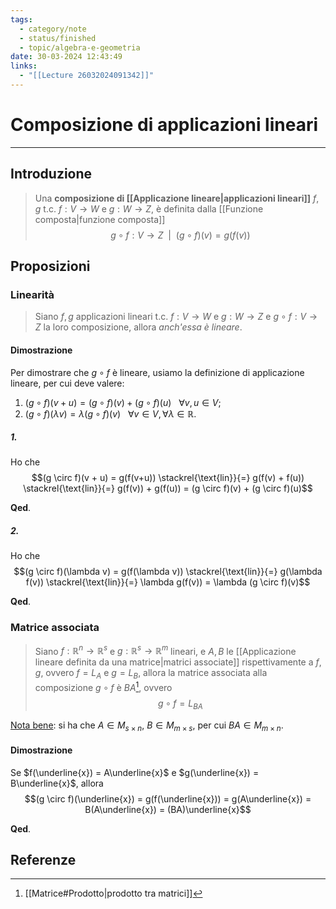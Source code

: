 ```yaml
---
tags:
  - category/note
  - status/finished
  - topic/algebra-e-geometria
date: 30-03-2024 12:43:49
links:
  - "[[Lecture 26032024091342]]"
---
```

# Composizione di applicazioni lineari
---
## Introduzione
> Una **composizione di [[Applicazione lineare|applicazioni lineari]]** $f, g$ t.c. $f: V \to W$ e $g: W \to Z$, è definita dalla [[Funzione composta|funzione composta]]
> $$g \circ f: V \to Z \ \ | \ \ (g \circ f)(v) = g(f(v))$$

## Proposizioni
### Linearità
> Siano $f, g$ applicazioni lineari t.c. $f: V \to W$ e $g: W \to Z$ e $g \circ f: V \to Z$ la loro composizione, allora _anch'essa è lineare_.

#### Dimostrazione
Per dimostrare che $g \circ f$ è lineare, usiamo la definizione di applicazione lineare, per cui deve valere:
1. $(g \circ f)(v + u) = (g \circ f)(v) + (g \circ f)(u) \ \ \ \forall v, u \in V$;
2. $(g \circ f)(\lambda v) = \lambda (g \circ f)(v) \ \ \ \forall v \in V, \forall \lambda \in \mathbb{R}$.

##### 1.
Ho che
$$(g \circ f)(v + u) = g(f(v+u)) \stackrel{\text{lin}}{=} g(f(v) + f(u)) \stackrel{\text{lin}}{=} g(f(v)) + g(f(u)) = (g \circ f)(v) + (g \circ f)(u)$$

**Qed**.

##### 2.
Ho che
$$(g \circ f)(\lambda v) = g(f(\lambda v)) \stackrel{\text{lin}}{=} g(\lambda f(v)) \stackrel{\text{lin}}{=} \lambda g(f(v)) = \lambda (g \circ f)(v)$$

**Qed**.

### Matrice associata
> Siano $f: \mathbb{R}^{n} \to \mathbb{R}^{s}$ e $g: \mathbb{R}^{s} \to \mathbb{R}^{m}$ lineari, e $A, B$ le [[Applicazione lineare definita da una matrice|matrici associate]] rispettivamente a $f, g$, ovvero $f = L_{A}$ e $g = L_{B}$, allora la matrice associata alla composizione $g \circ f$ è $BA$[^1], ovvero
> $$g \circ f = L_{BA}$$

<u>Nota bene</u>: si ha che $A \in M_{s \times n}$, $B \in M_{m \times s}$, per cui $BA \in M_{m \times n}$.

#### Dimostrazione
Se $f(\underline{x}) = A\underline{x}$ e $g(\underline{x}) = B\underline{x}$, allora
$$(g \circ f)(\underline{x}) = g(f(\underline{x})) = g(A\underline{x}) = B(A\underline{x}) = (BA)\underline{x}$$

**Qed**.

## Referenze
[^1]: [[Matrice#Prodotto|prodotto tra matrici]]
